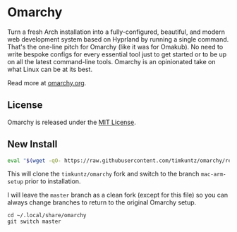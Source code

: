 # Omarchy

Turn a fresh Arch installation into a fully-configured, beautiful, and modern web development system based on Hyprland by running a single command. That's the one-line pitch for Omarchy (like it was for Omakub). No need to write bespoke configs for every essential tool just to get started or to be up on all the latest command-line tools. Omarchy is an opinionated take on what Linux can be at its best.

Read more at [omarchy.org](https://omarchy.org).

## License

Omarchy is released under the [MIT License](https://opensource.org/licenses/MIT).

## New Install

```bash
eval "$(wget -qO- https://raw.githubusercontent.com/timkuntz/omarchy/refs/heads/master/boot.sh)"
```

This will clone the `timkuntz/omarchy` fork and switch to the branch `mac-arm-setup` prior to installation.

I will leave the `master` branch as a clean fork (except for this file) so you can always change branches to return to the original Omarchy setup.
```
cd ~/.local/share/omarchy
git switch master
```
```

